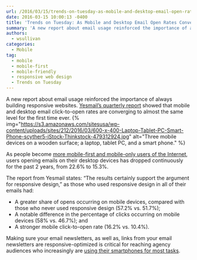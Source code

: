 ```yaml
---
url: /2016/03/15/trends-on-tuesday-as-mobile-and-desktop-email-open-rates-converge-responsive-sites-are-crucial/
date: 2016-03-15 10:00:13 -0400
title: 'Trends on Tuesday: As Mobile and Desktop Email Open Rates Converge, Responsive Sites Are Crucial'
summary: 'A new report about email usage reinforced the importance of always building responsive websites. Yesmail&amp;#8217;s quarterly report showed that mobile and desktop email click-to-open rates are converging to almost the same level for the first time ever. As people become more mobile-first and mobile-only users of the Internet, users opening emails on their desktop devices'
authors:
  - wsullivan
categories:
  - Mobile
tag:
  - mobile
  - mobile-first
  - mobile-friendly
  - responsive web design
  - Trends on Tuesday
---
```


A new report about email usage reinforced the importance of always building responsive websites. [Yesmail&#8217;s quarterly report](http://www.marketingcharts.com/online/responsive-design-seen-key-as-mobile-and-desktop-email-cto-rates-converge-66262/?utm_campaign=rssfeed&utm_source=mc&utm_medium=textlink) showed that mobile and desktop email click-to-open rates are converging to almost the same level for the first time ever. {% img="https://s3.amazonaws.com/sitesusa/wp-content/uploads/sites/212/2016/03/600-x-400-Laptop-Tablet-PC-Smart-Phone-scyther5-iStock-Thinkstock-479312924.jpg" alt="Three mobile devices on a wooden surface; a laptop, tablet PC, and a smart phone." %} 

As people become [more mobile-first and mobile-only users of the Internet](https://www.WHATEVER/2016/01/05/trends-on-tuesday-mobile-only-u-s-audiences-grow-while-broadband-usage-drops/), users opening emails on their desktop devices has dropped continuously for the past 2 years, from 22.6% to 15.3%.

The report from Yesmail states: &#8220;The results certainly support the argument for responsive design,&#8221; as those who used responsive design in all of their emails had:

  * A greater share of opens occurring on mobile devices, compared with those who never used responsive design (57.2% vs. 51.7%);
  * A notable difference in the percentage of clicks occurring on mobile devices (58% vs. 46.7%); and
  * A stronger mobile click-to-open rate (16.2% vs. 10.4%).

Making sure your email newsletters, as well as, links from your email newsletters are responsive-optimized is critical for reaching agency audiences who increasingly are [using their smartphones for most tasks](https://www.WHATEVER/2015/03/10/trends-on-tuesday-more-time-consuming-complex-tasks-on-mobile-platforms/).